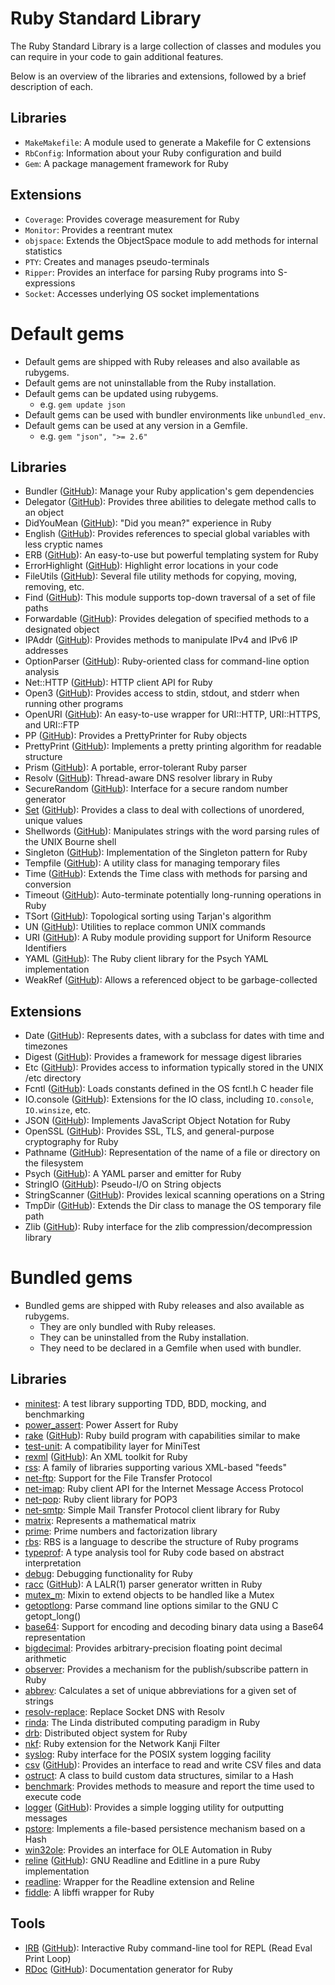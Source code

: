 # Ruby Standard Library

The Ruby Standard Library is a large collection of classes and modules you can
require in your code to gain additional features.

Below is an overview of the libraries and extensions, followed by a brief description
of each.

## Libraries

- `MakeMakefile`: A module used to generate a Makefile for C extensions
- `RbConfig`: Information about your Ruby configuration and build
- `Gem`: A package management framework for Ruby

## Extensions

- `Coverage`: Provides coverage measurement for Ruby
- `Monitor`: Provides a reentrant mutex
- `objspace`: Extends the ObjectSpace module to add methods for internal statistics
- `PTY`: Creates and manages pseudo-terminals
- `Ripper`: Provides an interface for parsing Ruby programs into S-expressions
- `Socket`: Accesses underlying OS socket implementations

# Default gems

- Default gems are shipped with Ruby releases and also available as rubygems.
- Default gems are not uninstallable from the Ruby installation.
- Default gems can be updated using rubygems.
    - e.g. `gem update json`
- Default gems can be used with bundler environments like `unbundled_env`.
- Default gems can be used at any version in a Gemfile.
    - e.g. `gem "json", ">= 2.6"`

## Libraries

- Bundler ([GitHub][bundler]): Manage your Ruby application's gem dependencies
- Delegator ([GitHub][delegate]): Provides three abilities to delegate method calls to an object
- DidYouMean ([GitHub][did_you_mean]): "Did you mean?" experience in Ruby
- English ([GitHub][English]): Provides references to special global variables with less cryptic names
- ERB ([GitHub][erb]): An easy-to-use but powerful templating system for Ruby
- ErrorHighlight ([GitHub][error_highlight]): Highlight error locations in your code
- FileUtils ([GitHub][fileutils]): Several file utility methods for copying, moving, removing, etc.
- Find ([GitHub][find]): This module supports top-down traversal of a set of file paths
- Forwardable ([GitHub][forwardable]): Provides delegation of specified methods to a designated object
- IPAddr ([GitHub][ipaddr]): Provides methods to manipulate IPv4 and IPv6 IP addresses
- OptionParser ([GitHub][optparse]): Ruby-oriented class for command-line option analysis
- Net::HTTP ([GitHub][net-http]): HTTP client API for Ruby
- Open3 ([GitHub][open3]): Provides access to stdin, stdout, and stderr when running other programs
- OpenURI ([GitHub][open-uri]): An easy-to-use wrapper for URI::HTTP, URI::HTTPS, and URI::FTP
- PP ([GitHub][pp]): Provides a PrettyPrinter for Ruby objects
- PrettyPrint ([GitHub][prettyprint]): Implements a pretty printing algorithm for readable structure
- Prism ([GitHub][prism]): A portable, error-tolerant Ruby parser
- Resolv ([GitHub][resolv]): Thread-aware DNS resolver library in Ruby
- SecureRandom ([GitHub][securerandom]): Interface for a secure random number generator
- [Set](rdoc-ref:Set) ([GitHub][set]): Provides a class to deal with collections of unordered, unique values
- Shellwords ([GitHub][shellwords]): Manipulates strings with the word parsing rules of the UNIX Bourne shell
- Singleton ([GitHub][singleton]): Implementation of the Singleton pattern for Ruby
- Tempfile ([GitHub][tempfile]): A utility class for managing temporary files
- Time ([GitHub][time]): Extends the Time class with methods for parsing and conversion
- Timeout ([GitHub][timeout]): Auto-terminate potentially long-running operations in Ruby
- TSort ([GitHub][tsort]): Topological sorting using Tarjan's algorithm
- UN ([GitHub][un]): Utilities to replace common UNIX commands
- URI ([GitHub][uri]): A Ruby module providing support for Uniform Resource Identifiers
- YAML ([GitHub][yaml]): The Ruby client library for the Psych YAML implementation
- WeakRef ([GitHub][weakref]): Allows a referenced object to be garbage-collected

## Extensions

- Date ([GitHub][date]): Represents dates, with a subclass for dates with time and timezones
- Digest ([GitHub][digest]): Provides a framework for message digest libraries
- Etc ([GitHub][etc]): Provides access to information typically stored in the UNIX /etc directory
- Fcntl ([GitHub][fcntl]): Loads constants defined in the OS fcntl.h C header file
- IO.console ([GitHub][io-console]): Extensions for the IO class, including `IO.console`, `IO.winsize`, etc.
- JSON ([GitHub][json]): Implements JavaScript Object Notation for Ruby
- OpenSSL ([GitHub][openssl]): Provides SSL, TLS, and general-purpose cryptography for Ruby
- Pathname ([GitHub][pathname]): Representation of the name of a file or directory on the filesystem
- Psych ([GitHub][psych]): A YAML parser and emitter for Ruby
- StringIO ([GitHub][stringio]): Pseudo-I/O on String objects
- StringScanner ([GitHub][strscan]): Provides lexical scanning operations on a String
- TmpDir ([GitHub][tmpdir]): Extends the Dir class to manage the OS temporary file path
- Zlib ([GitHub][zlib]): Ruby interface for the zlib compression/decompression library

# Bundled gems

- Bundled gems are shipped with Ruby releases and also available as rubygems.
    - They are only bundled with Ruby releases.
    - They can be uninstalled from the Ruby installation.
    - They need to be declared in a Gemfile when used with bundler.

## Libraries

- [minitest]: A test library supporting TDD, BDD, mocking, and benchmarking
- [power_assert]: Power Assert for Ruby
- [rake][rake-doc] ([GitHub][rake]): Ruby build program with capabilities similar to make
- [test-unit]: A compatibility layer for MiniTest
- [rexml][rexml-doc] ([GitHub][rexml]): An XML toolkit for Ruby
- [rss]: A family of libraries supporting various XML-based "feeds"
- [net-ftp]: Support for the File Transfer Protocol
- [net-imap]: Ruby client API for the Internet Message Access Protocol
- [net-pop]: Ruby client library for POP3
- [net-smtp]: Simple Mail Transfer Protocol client library for Ruby
- [matrix]: Represents a mathematical matrix
- [prime]: Prime numbers and factorization library
- [rbs]: RBS is a language to describe the structure of Ruby programs
- [typeprof]: A type analysis tool for Ruby code based on abstract interpretation
- [debug]: Debugging functionality for Ruby
- [racc][racc-doc] ([GitHub][racc]): A LALR(1) parser generator written in Ruby
- [mutex_m]: Mixin to extend objects to be handled like a Mutex
- [getoptlong]: Parse command line options similar to the GNU C getopt_long()
- [base64]: Support for encoding and decoding binary data using a Base64 representation
- [bigdecimal]: Provides arbitrary-precision floating point decimal arithmetic
- [observer]: Provides a mechanism for the publish/subscribe pattern in Ruby
- [abbrev]: Calculates a set of unique abbreviations for a given set of strings
- [resolv-replace]: Replace Socket DNS with Resolv
- [rinda]: The Linda distributed computing paradigm in Ruby
- [drb]: Distributed object system for Ruby
- [nkf]: Ruby extension for the Network Kanji Filter
- [syslog]: Ruby interface for the POSIX system logging facility
- [csv][csv-doc] ([GitHub][csv]): Provides an interface to read and write CSV files and data
- [ostruct]: A class to build custom data structures, similar to a Hash
- [benchmark]: Provides methods to measure and report the time used to execute code
- [logger][logger-doc] ([GitHub][logger]): Provides a simple logging utility for outputting messages
- [pstore]: Implements a file-based persistence mechanism based on a Hash
- [win32ole]: Provides an interface for OLE Automation in Ruby
- [reline][reline-doc] ([GitHub][reline]): GNU Readline and Editline in a pure Ruby implementation
- [readline]: Wrapper for the Readline extension and Reline
- [fiddle]: A libffi wrapper for Ruby

## Tools

- [IRB][irb-doc] ([GitHub][irb]): Interactive Ruby command-line tool for REPL (Read Eval Print Loop)
- [RDoc][rdoc-doc] ([GitHub][rdoc]): Documentation generator for Ruby

[abbrev]: https://github.com/ruby/abbrev
[base64]: https://github.com/ruby/base64
[benchmark]: https://github.com/ruby/benchmark
[bigdecimal]: https://github.com/ruby/bigdecimal
[bundler]: https://github.com/rubygems/rubygems
[csv]: https://github.com/ruby/csv
[date]: https://github.com/ruby/date
[debug]: https://github.com/ruby/debug
[delegate]: https://github.com/ruby/delegate
[did_you_mean]: https://github.com/ruby/did_you_mean
[digest]: https://github.com/ruby/digest
[drb]: https://github.com/ruby/drb
[English]: https://github.com/ruby/English
[erb]: https://github.com/ruby/erb
[error_highlight]: https://github.com/ruby/error_highlight
[etc]: https://github.com/ruby/etc
[fcntl]: https://github.com/ruby/fcntl
[fiddle]: https://github.com/ruby/fiddle
[fileutils]: https://github.com/ruby/fileutils
[find]: https://github.com/ruby/find
[forwardable]: https://github.com/ruby/forwardable
[getoptlong]: https://github.com/ruby/getoptlong
[io-console]: https://github.com/ruby/io-console
[ipaddr]: https://github.com/ruby/ipaddr
[irb]: https://github.com/ruby/irb
[json]: https://github.com/ruby/json
[logger]: https://github.com/ruby/logger
[matrix]: https://github.com/ruby/matrix
[minitest]: https://github.com/seattlerb/minitest
[mutex_m]: https://github.com/ruby/mutex_m
[net-ftp]: https://github.com/ruby/net-ftp
[net-http]: https://github.com/ruby/net-http
[net-imap]: https://github.com/ruby/net-imap
[net-pop]: https://github.com/ruby/net-pop
[net-smtp]: https://github.com/ruby/net-smtp
[nkf]: https://github.com/ruby/nkf
[observer]: https://github.com/ruby/observer
[open-uri]: https://github.com/ruby/open-uri
[open3]: https://github.com/ruby/open3
[openssl]: https://github.com/ruby/openssl
[optparse]: https://github.com/ruby/optparse
[ostruct]: https://github.com/ruby/ostruct
[pathname]: https://github.com/ruby/pathname
[power_assert]: https://github.com/ruby/power_assert
[pp]: https://github.com/ruby/pp
[prettyprint]: https://github.com/ruby/prettyprint
[prime]: https://github.com/ruby/prime
[prism]: https://github.com/ruby/prism
[pstore]: https://github.com/ruby/pstore
[psych]: https://github.com/ruby/psych
[racc]: https://github.com/ruby/racc
[rake]: https://github.com/ruby/rake
[rbs]: https://github.com/ruby/rbs
[rdoc]: https://github.com/ruby/rdoc
[readline]: https://github.com/ruby/readline
[reline]: https://github.com/ruby/reline
[resolv-replace]: https://github.com/ruby/resolv-replace
[resolv]: https://github.com/ruby/resolv
[rexml]: https://github.com/ruby/rexml
[rinda]: https://github.com/ruby/rinda
[rss]: https://github.com/ruby/rss
[securerandom]: https://github.com/ruby/securerandom
[set]: https://github.com/ruby/set
[shellwords]: https://github.com/ruby/shellwords
[singleton]: https://github.com/ruby/singleton
[stringio]: https://github.com/ruby/stringio
[strscan]: https://github.com/ruby/strscan
[syslog]: https://github.com/ruby/syslog
[tempfile]: https://github.com/ruby/tempfile
[test-unit]: https://github.com/test-unit/test-unit
[time]: https://github.com/ruby/time
[timeout]: https://github.com/ruby/timeout
[tmpdir]: https://github.com/ruby/tmpdir
[tsort]: https://github.com/ruby/tsort
[typeprof]: https://github.com/ruby/typeprof
[un]: https://github.com/ruby/un
[uri]: https://github.com/ruby/uri
[weakref]: https://github.com/ruby/weakref
[win32ole]: https://github.com/ruby/win32ole
[yaml]: https://github.com/ruby/yaml
[zlib]: https://github.com/ruby/zlib

[reline-doc]: https://ruby.github.io/reline/
[rake-doc]: https://ruby.github.io/rake/
[irb-doc]: https://ruby.github.io/irb/
[rdoc-doc]: https://ruby.github.io/rdoc/
[logger-doc]: https://ruby.github.io/logger/
[racc-doc]: https://ruby.github.io/racc/
[csv-doc]: https://ruby.github.io/csv/
[rexml-doc]: https://ruby.github.io/rexml/
